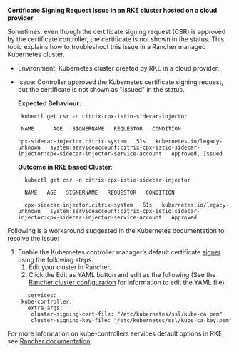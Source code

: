 **Certificate Signing Request Issue in an RKE cluster hosted on a cloud provider**

Sometimes, even though the certificate signing request (CSR) is approved by the certificate controller, the certificate is not shown in the status. This topic explains how to troubleshoot this issue in a Rancher managed Kubernetes cluster.

- Environment: Kubernetes cluster created by RKE in a cloud provider.

- Issue: Controller approved the Kubernetes certificate signing request, but the certificate is not shown as "Issued" in the status.

    **Expected Behaviour**:
    ```
     kubectl get csr -n citrix-cpx-istio-sidecar-injector

     NAME      AGE   SIGNERNAME   REQUESTOR   CONDITION

    cpx-sidecar-injector.citrix-system   51s   kubernetes.io/legacy-unknown   system:serviceaccount:citrix-cpx-istio-sidecar-injector:cpx-sidecar-injector-service-account   Approved, Issued
  ```
    
    **Outcome in RKE based Cluster**:
    
        kubectl get csr -n citrix-cpx-istio-sidecar-injector

        NAME   AGE   SIGNERNAME   REQUESTOR   CONDITION

        cpx-sidecar-injector.citrix-system   51s   kubernetes.io/legacy-unknown   system:serviceaccount:citrix-cpx-istio-sidecar-injector:cpx-sidecar-injector-service-account   Approved

Following is a workaround suggested in the Kubernetes documentation to resolve the issue:
1.	Enable the Kubernetes controller manager’s default certificate [signer](https://kubernetes.io/docs/tasks/tls/managing-tls-in-a-cluster/#a-note-to-cluster-administrators) using the following steps.
    1.	Edit your cluster in Rancher.
    2.	Click the Edit as YAML button and edit as the following (See the [Rancher cluster configuration](https://rancher.com/docs/rancher/v2.x/en/cluster-admin/editing-clusters/) for information to edit the YAML file).
    ```
 	   services:
     kube-controller: 
       extra_args: 
        cluster-signing-cert-file: "/etc/kubernetes/ssl/kube-ca.pem"
        cluster-signing-key-file: "/etc/kubernetes/ssl/kube-ca-key.pem"
 	```
For more information on kube-controllers services default options in RKE, see [Rancher documentation](https://rancher.com/docs/rke/latest/en/config-options/services/#kubernetes-controller-manager).

